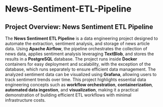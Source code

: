 # News-Sentiment-ETL-Pipeline

## Project Overview: News Sentiment ETL Pipeline

The **News Sentiment ETL Pipeline** is a data engineering project designed to automate the extraction, sentiment analysis, and storage of news article data. Using **Apache Airflow**, the pipeline orchestrates the collection of news data, applies sentiment analysis leveraging **TextBlob**, and stores the results in a **PostgreSQL** database. The project runs inside **Docker** containers for easy deployment and scalability, with the exception of the database, which runs separately to ensure efficient data management. The analyzed sentiment data can be visualized using **Grafana**, allowing users to track sentiment trends over time. This project highlights essential data engineering concepts such as **workflow orchestration**, **containerization**, **automated data ingestion**, and **visualization**, making it a practical demonstration of building efficient ETL workflows with minimal infrastructure costs.

